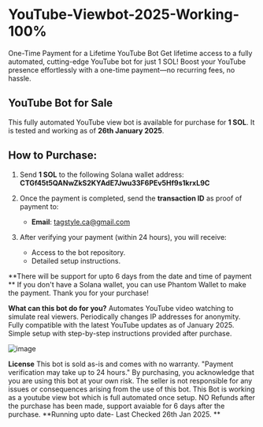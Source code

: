 # YouTube-Viewbot-2025-Working-100%
One-Time Payment for a Lifetime YouTube Bot
Get lifetime access to a fully automated, cutting-edge YouTube bot for just 1 SOL! Boost your YouTube presence effortlessly with a one-time payment—no recurring fees, no hassle.
## YouTube Bot for Sale
This fully automated YouTube view bot is available for purchase for **1 SOL**. It is tested and working as of **26th January 2025**.

## How to Purchase:

1. Send **1 SOL** to the following Solana wallet address:  
   **CTGf45t5QANwZkS2KYAdE7Jwu33F6PEv5Hf9s1krxL9C**

2. Once the payment is completed, send the **transaction ID** as proof of payment to:
   - **Email**: tagstyle.ca@gmail.com

3. After verifying your payment (within 24 hours), you will receive:
   - Access to the bot repository.
   - Detailed setup instructions.

**There will be support for upto 6 days from the date and time of payment **
If you don't have a Solana wallet, you can use Phantom Wallet to make the payment.
Thank you for your purchase!

**What can this bot do for you?**
Automates YouTube video watching to simulate real viewers.
Periodically changes IP addresses for anonymity.
Fully compatible with the latest YouTube updates as of January 2025.
Simple setup with step-by-step instructions provided after purchase.

![image](https://github.com/user-attachments/assets/006d7366-c2a0-481e-b3d3-a66824911c37)


**License**
This bot is sold as-is and comes with no warranty. 
"Payment verification may take up to 24 hours."
By purchasing, you acknowledge that you are using this bot at your own risk. 
The seller is not responsible for any issues or consequences arising from the use of this bot.
This Bot is working as a youtube view bot which is full automated once setup.
NO Refunds after the purchase has been made, support avaiable for 6 days after the purchase.
**Running upto date- Last Checked 26th Jan 2025. **
